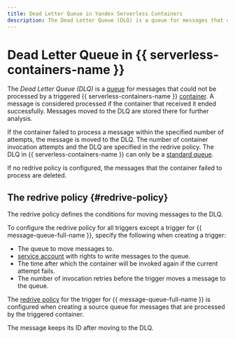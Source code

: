 ```yaml
---
title: Dead Letter Queue in Yandex Serverless Containers
description: The Dead Letter Queue (DLQ) is a queue for messages that could not be processed by a triggered container. A message is considered processed if the container that received it ended successfully. Messages moved to the DLQ are stored there for further analysis.
---
```


# Dead Letter Queue in {{ serverless-containers-name }}

The _Dead Letter Queue (DLQ)_ is a [queue](../../message-queue/concepts/queue.md) for messages that could not be processed by a triggered {{ serverless-containers-name }} [container](container.md). A message is considered processed if the container that received it ended successfully. Messages moved to the DLQ are stored there for further analysis.

If the container failed to process a message within the specified number of attempts, the message is moved to the DLQ. The number of container invocation attempts and the DLQ are specified in the redrive policy. The DLQ in {{ serverless-containers-name }} can only be a [standard queue](../../message-queue/concepts/queue.md#standard-queues).

If no redrive policy is configured, the messages that the container failed to process are deleted.

## The redrive policy {#redrive-policy}

The redrive policy defines the conditions for moving messages to the DLQ.

To configure the redrive policy for all triggers except a trigger for {{ message-queue-full-name }}, specify the following when creating a trigger:

* The queue to move messages to.
* [service account](../../iam/concepts/users/service-accounts.md) with rights to write messages to the queue.
* The time after which the container will be invoked again if the current attempt fails.
* The number of invocation retries before the trigger moves a message to the queue.

The [redrive policy](../../message-queue/concepts/dlq.md#redrive-policy) for the trigger for {{ message-queue-full-name }} is configured when creating a source queue for messages that are processed by the triggered container.

The message keeps its ID after moving to the DLQ.
